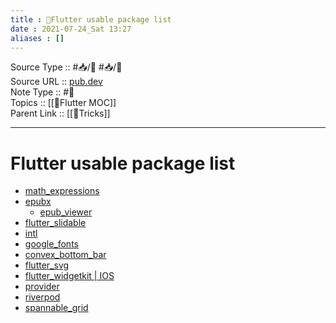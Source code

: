 ```yaml
---
title : 🍃Flutter usable package list
date : 2021-07-24_Sat 13:27
aliases : []
---
```

Source Type :: #📥/📄 #📥/💭 <br>
Source URL :: [pub.dev](https://pub.dev)<br>
Note Type :: #📝 <br>
Topics :: [[🍃Flutter MOC]]<br>
Parent Link :: [[🍃Tricks]]<br>

---
# Flutter usable package list
- [math_expressions](https://pub.dev/packages/math_expressions)
- [epubx](https://pub.dev/packages/epubx)
	- [epub_viewer](https://pub.dev/packages/epub_viewer)
- [flutter_slidable](https://pub.dev/packages/flutter_slidable)
- [intl](https://pub.dev/packages/intl)
- [google_fonts](https://pub.dev/packages/google_fonts)
- [convex_bottom_bar](https://pub.dev/packages/convex_bottom_bar)
- [flutter_svg](https://pub.dev/packages/flutter_svg)
- [flutter_widgetkit | IOS](https://pub.dev/packages/flutter_widgetkit)
- [provider](https://pub.dev/packages/provider)
- [riverpod](https://pub.dev/packages/riverpod)
- [spannable_grid](https://pub.dev/packages/spannable_grid)